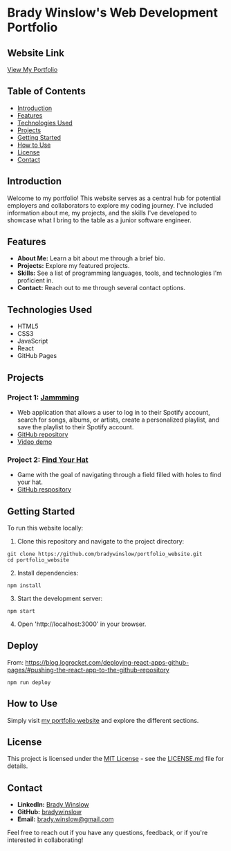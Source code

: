 # Brady Winslow's Web Development Portfolio

## Website Link
[View My Portfolio](https://bradywinslow.com)

## Table of Contents
- [Introduction](#introduction)
- [Features](#features)
- [Technologies Used](#technologies-used)
- [Projects](#projects)
- [Getting Started](#getting-started)
- [How to Use](#how-to-use)
- [License](#license)
- [Contact](#contact)

## Introduction
Welcome to my portfolio! This website serves as a central hub for potential employers and collaborators to explore my coding journey. I've included information about me, my projects, and the skills I've developed to showcase what I bring to the table as a junior software engineer.

## Features
- **About Me:** Learn a bit about me through a brief bio.
- **Projects:** Explore my featured projects.
- **Skills:** See a list of programming languages, tools, and technologies I'm proficient in.
- **Contact:** Reach out to me through several contact options.

## Technologies Used
- HTML5
- CSS3
- JavaScript
- React
- GitHub Pages

## Projects
### Project 1: [Jammming](https://curious-salamander-cadf27.netlify.app/)
- Web application that allows a user to log in to their Spotify account, search for songs, albums, or artists, create a personalized playlist, and save the playlist to their Spotify account.
- [GitHub repository](https://github.com/bradywinslow/jammming)
- [Video demo](https://www.loom.com/share/0a9dc973ed68446bbfb6d4d263c4ea33?sid=97e9cb79-155d-4df3-a326-9ca30cfffe1d)
### Project 2: [Find Your Hat](https://findyourhat.netlify.app/)
- Game with the goal of navigating through a field filled with holes to find your hat.
- [GitHub respository](https://github.com/bradywinslow/findYourHat)

## Getting Started
To run this website locally:

1. Clone this repository and navigate to the project directory:

```
git clone https://github.com/bradywinslow/portfolio_website.git
cd portfolio_website
```

2. Install dependencies:

```
npm install
```

3. Start the development server:

```
npm start
```

4. Open 'http://localhost:3000' in your browser.

## Deploy
From: https://blog.logrocket.com/deploying-react-apps-github-pages/#pushing-the-react-app-to-the-github-repository
```
npm run deploy
```

## How to Use
Simply visit [my portfolio website](https://bradywinslow.com) and explore the different sections.

## License
This project is licensed under the [MIT License](LICENSE.md) - see the [LICENSE.md](LICENSE.md) file for details.

## Contact
- **LinkedIn:** [Brady Winslow](https://www.linkedin.com/in/bradywinslow/)
- **GitHub:** [bradywinslow](https://github.com/bradywinslow)
- **Email:** brady.winslow@gmail.com

Feel free to reach out if you have any questions, feedback, or if you're interested in collaborating!
